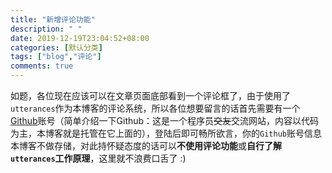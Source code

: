 ```yaml
---
title: "新增评论功能"
description: " "
date: 2019-12-19T23:04:52+08:00
categories: [默认分类]
tags: ["blog","评论"]
comments: true
---
```

如题，各位现在应该可以在文章页面底部看到一个评论框了，由于使用了`utterances`作为本博客的评论系统，所以各位想要留言的话首先需要有一个[Github](https://github.com)账号（简单介绍一下Github：这是一个程序员~~交友~~交流网站，内容以代码为主，本博客就是托管在它上面的），登陆后即可畅所欲言，你的`Github`账号信息本博客不做存储，对此持怀疑态度的话可以**不使用评论功能**或**自行了解`utterances`工作原理**，这里就不浪费口舌了 :)